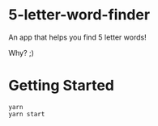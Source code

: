 # 5-letter-word-finder

An app that helps you find 5 letter words!

Why? ;)

# Getting Started

```
yarn
yarn start
```
